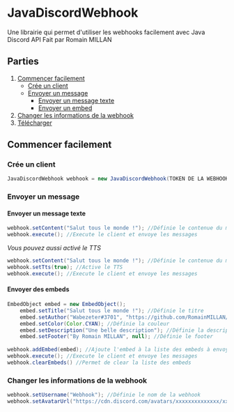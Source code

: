 # JavaDiscordWebhook
Une librairie qui permet d'utiliser les webhooks facilement avec Java Discord API
Fait par Romain MILLAN

## Parties
1. [Commencer facilement](#getting-started)
    - [Crée un client](#create-client)
    - [Envoyer un message](#send-messages)
       - [Envoyer un message texte](#send-textmessages)
       - [Envoyer un embed](#send-embeds)
2. [Changer les informations de la webhook](#change-webhook-metas)
3. [Télécharger](https://github.com/RomainMILLAN/)

## Commencer facilement
### Crée un client
```java
JavaDiscordWebhook webhook = new JavaDiscordWebhook(TOKEN DE LA WEBHOOK, ID DE LA WEBHOOK);
```
### Envoyer un message
#### Envoyer un message texte
```java
webhook.setContent("Salut tous le monde !"); //Définie le contenue du message
webhook.execute(); //Execute le client et envoye les messages
```
*Vous pouvez aussi activé le TTS*
```java
webhook.setContent("Salut tous le monde !"); //Définie le contenue du message
webhook.setTts(true); //Active le TTS
webhook.execute(); //Execute le client et envoye les messages
```
#### Envoyer des embeds
```java
EmbedObject embed = new EmbedObject();
    embed.setTitle("Salut tous le monde !"); //Définie le titre
    embed.setAuthor("Wabezeter#3701", "https://github.com/RomainMILLAN/", null); //Définie l'author
    embed.setColor(Color.CYAN); //Définie la couleur
    embed.setDescription("Une belle description"); //Définie la description
    embed.setFooter("By Romain MILLAN", null); //Définie le footer
        
webhook.addEmbed(embed); //Ajoute l'embed à la liste des embeds à envoyer
webhook.execute(); //Execute le client et envoye les messages
webhook.clearEmbeds() //Permet de clear la liste des embeds
```
### Changer les informations de la webhook
```java
webhook.setUsername("Webhook"); //Définie le nom de la webhook
webhook.setAvatarUrl("https://cdn.discord.com/avatars/xxxxxxxxxxxxxx/xxxxxxxxxxxxxxxxxxxxxxxxxx.png"); //Définie l'avatar de la webhook
```
